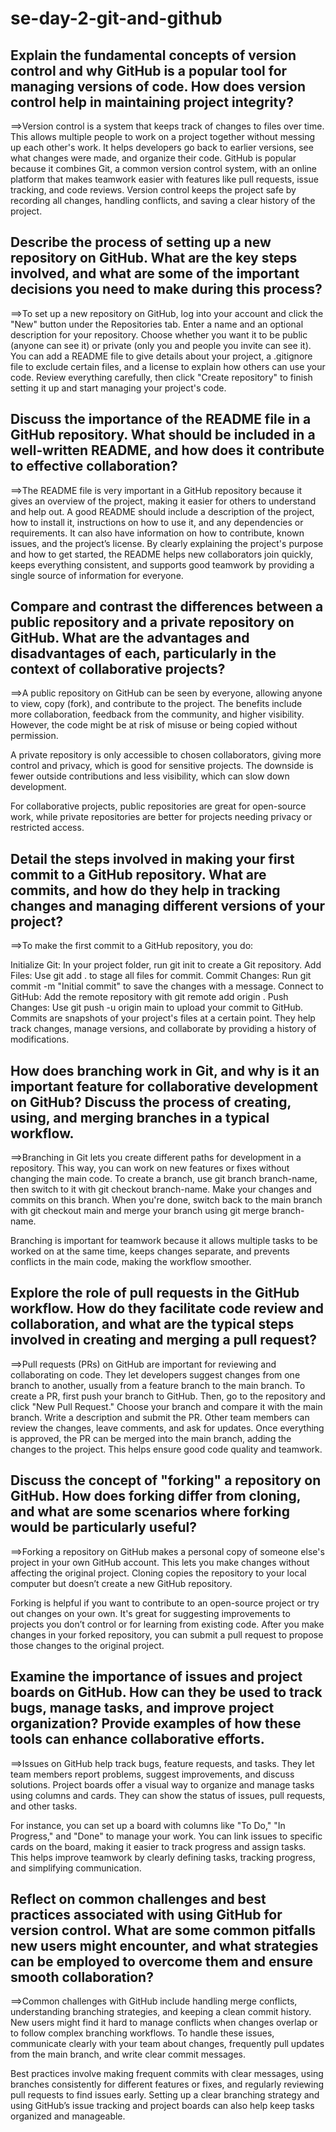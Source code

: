# se-day-2-git-and-github
## Explain the fundamental concepts of version control and why GitHub is a popular tool for managing versions of code. How does version control help in maintaining project integrity?
==>Version control is a system that keeps track of changes to files over time. This allows multiple people to work on a project together without messing up each other's work. It helps developers go back to earlier versions, see what changes were made, and organize their code. GitHub is popular because it combines Git, a common version control system, with an online platform that makes teamwork easier with features like pull requests, issue tracking, and code reviews. Version control keeps the project safe by recording all changes, handling conflicts, and saving a clear history of the project.

## Describe the process of setting up a new repository on GitHub. What are the key steps involved, and what are some of the important decisions you need to make during this process?
==>To set up a new repository on GitHub, log into your account and click the "New" button under the Repositories tab. Enter a name and an optional description for your repository. Choose whether you want it to be public (anyone can see it) or private (only you and people you invite can see it). You can add a README file to give details about your project, a .gitignore file to exclude certain files, and a license to explain how others can use your code. Review everything carefully, then click "Create repository" to finish setting it up and start managing your project's code.

## Discuss the importance of the README file in a GitHub repository. What should be included in a well-written README, and how does it contribute to effective collaboration?
==>The README file is very important in a GitHub repository because it gives an overview of the project, making it easier for others to understand and help out. A good README should include a description of the project, how to install it, instructions on how to use it, and any dependencies or requirements. It can also have information on how to contribute, known issues, and the project’s license. By clearly explaining the project's purpose and how to get started, the README helps new collaborators join quickly, keeps everything consistent, and supports good teamwork by providing a single source of information for everyone.

## Compare and contrast the differences between a public repository and a private repository on GitHub. What are the advantages and disadvantages of each, particularly in the context of collaborative projects?
==>A public repository on GitHub can be seen by everyone, allowing anyone to view, copy (fork), and contribute to the project. The benefits include more collaboration, feedback from the community, and higher visibility. However, the code might be at risk of misuse or being copied without permission.

A private repository is only accessible to chosen collaborators, giving more control and privacy, which is good for sensitive projects. The downside is fewer outside contributions and less visibility, which can slow down development.

For collaborative projects, public repositories are great for open-source work, while private repositories are better for projects needing privacy or restricted access.

## Detail the steps involved in making your first commit to a GitHub repository. What are commits, and how do they help in tracking changes and managing different versions of your project?
==>To make the first commit to a GitHub repository, you do:

Initialize Git: In your project folder, run git init to create a Git repository.
Add Files: Use git add . to stage all files for commit.
Commit Changes: Run git commit -m "Initial commit" to save the changes with a message.
Connect to GitHub: Add the remote repository with git remote add origin <URL>.
Push Changes: Use git push -u origin main to upload your commit to GitHub.
Commits are snapshots of your project's files at a certain point. They help track changes, manage versions, and collaborate by providing a history of modifications.

## How does branching work in Git, and why is it an important feature for collaborative development on GitHub? Discuss the process of creating, using, and merging branches in a typical workflow.
==>Branching in Git lets you create different paths for development in a repository. This way, you can work on new features or fixes without changing the main code. To create a branch, use git branch branch-name, then switch to it with git checkout branch-name. Make your changes and commits on this branch. When you're done, switch back to the main branch with git checkout main and merge your branch using git merge branch-name.

Branching is important for teamwork because it allows multiple tasks to be worked on at the same time, keeps changes separate, and prevents conflicts in the main code, making the workflow smoother.

## Explore the role of pull requests in the GitHub workflow. How do they facilitate code review and collaboration, and what are the typical steps involved in creating and merging a pull request?
==>Pull requests (PRs) on GitHub are important for reviewing and collaborating on code. They let developers suggest changes from one branch to another, usually from a feature branch to the main branch. To create a PR, first push your branch to GitHub. Then, go to the repository and click "New Pull Request." Choose your branch and compare it with the main branch. Write a description and submit the PR. Other team members can review the changes, leave comments, and ask for updates. Once everything is approved, the PR can be merged into the main branch, adding the changes to the project. This helps ensure good code quality and teamwork.

## Discuss the concept of "forking" a repository on GitHub. How does forking differ from cloning, and what are some scenarios where forking would be particularly useful?
==>Forking a repository on GitHub makes a personal copy of someone else's project in your own GitHub account. This lets you make changes without affecting the original project. Cloning copies the repository to your local computer but doesn’t create a new GitHub repository.

Forking is helpful if you want to contribute to an open-source project or try out changes on your own. It's great for suggesting improvements to projects you don’t control or for learning from existing code. After you make changes in your forked repository, you can submit a pull request to propose those changes to the original project.

## Examine the importance of issues and project boards on GitHub. How can they be used to track bugs, manage tasks, and improve project organization? Provide examples of how these tools can enhance collaborative efforts.
==>Issues on GitHub help track bugs, feature requests, and tasks. They let team members report problems, suggest improvements, and discuss solutions. Project boards offer a visual way to organize and manage tasks using columns and cards. They can show the status of issues, pull requests, and other tasks.

For instance, you can set up a board with columns like "To Do," "In Progress," and "Done" to manage your work. You can link issues to specific cards on the board, making it easier to track progress and assign tasks. This helps improve teamwork by clearly defining tasks, tracking progress, and simplifying communication.

## Reflect on common challenges and best practices associated with using GitHub for version control. What are some common pitfalls new users might encounter, and what strategies can be employed to overcome them and ensure smooth collaboration?
==>Common challenges with GitHub include handling merge conflicts, understanding branching strategies, and keeping a clean commit history. New users might find it hard to manage conflicts when changes overlap or to follow complex branching workflows. To handle these issues, communicate clearly with your team about changes, frequently pull updates from the main branch, and write clear commit messages.

Best practices involve making frequent commits with clear messages, using branches consistently for different features or fixes, and regularly reviewing pull requests to find issues early. Setting up a clear branching strategy and using GitHub’s issue tracking and project boards can also help keep tasks organized and manageable.